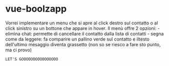 # vue-boolzapp


Vorrei implementare un menu che si apre al click destro sul contatto o al click sinistro su un bottone che appare in hover.
Il menù offre 2 opzioni:
    - elimina chat: permette di cancellare il contatto dalla lista di contatti
    - segna come da leggere: fa comparire un pallino verde sul contatto e iltesto dell'ultimo mesaggio diventa grassetto (non so se riesco a fare sto punto, ma ci provo)

    LET'S GOOOOOOOOOOOOOOOO